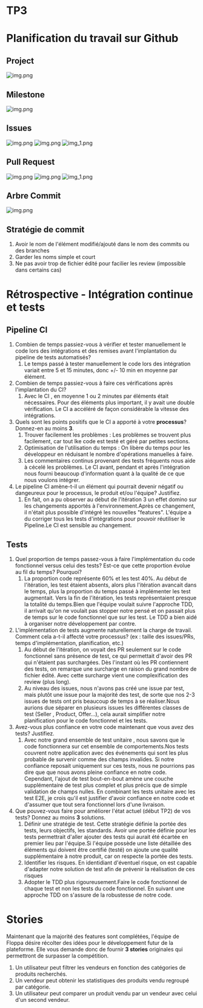 # TP3
# Planification du travail sur Github
## Project

![img.png](Screenshots/TP3/project.png)
## Milestone
![img.png](Screenshots/TP3/milestone.png)
## Issues
![img.png](Screenshots/TP3/issues1.png)
![img.png](Screenshots/TP3/imgIssue.png)
![img_1.png](Screenshots/TP3/img_1.png)
## Pull Request
![img.png](Screenshots/TP3/PR3.png)
![img.png](Screenshots/TP3/PR1.png)
![img_1.png](Screenshots/TP3/PR2.png)
## Arbre Commit
![img.png](Screenshots/TP3/gitk.png)
## Stratégie de commit
1. Avoir le nom de l'élément modifié/ajouté dans le nom des commits ou des branches
2. Garder les noms simple et court
3. Ne pas avoir trop de fichier édité pour facilier les review (impossible dans certains cas)


# Rétrospective - Intégration continue et tests

## Pipeline CI

1. Combien de temps passiez-vous à vérifier et tester manuellement le code lors des intégrations et des remises avant l'implantation du pipeline de tests automatisés?
   1. Le temps passé à tester manuellement le code lors des intégration variait entre 5 et 15 minutes, donc +/- 10 min en moyenne par élément.
2. Combien de temps passiez-vous à faire ces vérifications après l'implantation du CI?
   1. Avec le CI , en moyenne 1 ou 2 minutes par éléments était nécessaires. Pour des éléments plus important, il y avait une double vérification. Le CI a accéléré de façon considérable la vitesse des intégrations. 
3. Quels sont les points positifs que le CI a apporté à votre **processus**? Donnez-en au moins **3**.
   1. Trouver facilement les problèmes : Les problèmes se trouvent plus facilement, car tout lke code est testé et géré par petites sections.
   2. Optimisation de l'utilisation du temps : On libère du temps pour les développeur en réduisant le nombre d'opérations manuelles à faire.
   3. Les commentaires continus provenant des tests fréquents nous aide à cécelé les problèmes. Le CI avant, pendant et après l'intégration nous fourni beaucoup d'information quant à la qualité de ce que nous voulons intégrer.
4. Le pipeline CI amène-t-il un élément qui pourrait devenir négatif ou dangeureux pour le processus, le produit et/ou l'équipe? Justifiez.
   1. En fait, on a pu observer au début de l'itération 3 un effet domino sur les changements apportés à l'environnement.Après ce changement, il n'était plus possible d'intégré les nouvelles "features". L'équipe a du corriger tous les tests d'intégrations pour pouvoir réutiliser le Pipeline.Le CI est sensible au changement.

## Tests

1. Quel proportion de temps passez-vous à faire l'implémentation du code fonctionnel versus celui des tests? Est-ce que cette proportion évolue au fil du temps? Pourquoi?
   1. La proportion code représente 60% et les test 40%. Au début de l'itération, les test étaient absents, alors plus l'itération avancait dans le temps, plus la proportion du temps passé à implémenter les test augmentait. Vers la fin de l'itération, les tests représentaient presque la totalité du temps.Bien que l'équipe voulait suivre l'approche TDD, il arrivait qu'on ne voulait pas stopper notre pensé et on passait plus de temps sur le code fonctionnel que sur les test. Le TDD a bien aidé à organiser notre développement par contre.
2. L'implémentation de tests augmente naturellement la charge de travail. Comment cela a-t-il affecté votre processus? (ex : taille des issues/PRs, temps d'implémentation, planification, etc.)
   1. Au début de l'itération, on voyait des PR seulement sur le code fonctionnel sans présence de test, ce qui permettait d'avoir des PR qui n'étaient pas surchargées. Dès l'instant où les PR contiennent des tests, on remarque une surcharge en raison du grand nombre de fichier édité. Avec cette surcharge vient une complexification des review (plus long).
   2. Au niveau des issues, nous n'avons pas créé une issue par test, mais plutôt une issue pour la majorité des test, de sorte que nos 2-3 issues de tests ont pris beaucoup de temps à se réaliser.Nous aurions due séparer en plusieurs issues les différentes classes de test (Seller , Product, Offer...), cela aurait simplifier notre planification pour le code fonctionnel et les tests.
3. Avez-vous plus confiance en votre code maintenant que vous avez des tests? Justifiez.
   1. Avec notre grand ensemble de test unitaire , nous savons que le code fonctionnera sur cet ensemble de comportements.Nos tests couvrent notre application avec des événements qui sont les plus probable de survenir comme des champs invalides. Si notre confiance reposait uniquement sur ces tests, nous ne pourrions pas dire que que nous avons pleine confiance en notre code. Cependant, l'ajout de test bout-en-bout amène une couche supplémentaire de test plus complet et plus précis que de simple validation de champs nulles. En combinant les tests unitaire avec les test E2E, je crois qu'il est justifier d'avoir confiance en notre code et d'assumer que tout sera fonctionnel lors d'une livraison.
4. Que pouvez-vous faire pour améliorer l'état actuel (début TP2) de vos tests? Donnez au moins **3** solutions.
   1. Définir une stratégie de test. Cette stratégie définie la portée des tests, leurs objectifs, les standards. Avoir une portée définie pour les tests permettrait d'aller ajouter des tests qui aurait été écartée en premier lieu par l'équipe.Si l'équipe possède une liste détaillée des éléments qui doivent être certifié (testé) on ajoute une qualité supplémentaire à notre produit, car on respecte la portée des tests.
   2. Identifier les risques. En identidiant d'éventuel risque, on est capable d'adapter notre solution de test afin de prévenir la réalisation de ces risques
   3. Adopter le TDD plus rigoureusement.Faire le code fonctionnel de chaque test et non les tests du code fonctionnel. En suivant une approche TDD on s'assure de la robustesse de notre code.


# Stories
Maintenant que la majorité des features sont complétées, l'équipe de Floppa désire récolter des idées pour le développement futur de la plateforme. Elle vous demande donc de fournir **3 stories** originales qui permettront de surpasser la compétition.

1. Un utilisateur peut filtrer les vendeurs en fonction des catégories de produits recherchés.
2. Un vendeur peut obtenir les statistiques des produits vendu regroupé par catégorie.
3. Un utilisateur peut comparer un produit vendu par un vendeur avec celui d'un second vendeur.